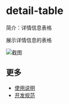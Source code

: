 # detail-table

简介：详情信息表格

展示详情信息的表格

![截图](https://img.alicdn.com/tfs/TB1hplfjr_I8KJjy1XaXXbsxpXa-1886-700.png)

## 更多

* [使用说明](http://gitlab.alibaba-inc.com/ice/notes/issues/830)
* [开发规范](http://gitlab.alibaba-inc.com/ice/notes/issues/830)
